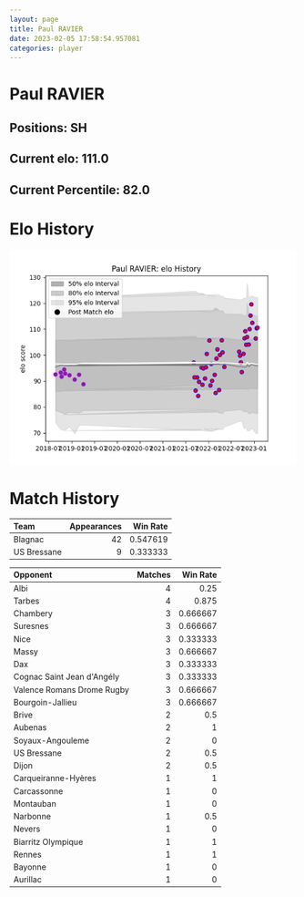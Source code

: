 ```yaml
---  
layout: page  
title: Paul RAVIER  
date: 2023-02-05 17:58:54.957081  
categories: player  
---
```

# Paul RAVIER

## Positions: SH

## Current elo: 111.0

## Current Percentile: 82.0

# Elo History


![elo history](history_PaulRAVIER.png)
# Match History


| Team        |   Appearances |   Win Rate |
|:------------|--------------:|-----------:|
| Blagnac     |            42 |   0.547619 |
| US Bressane |             9 |   0.333333 |

| Opponent                   |   Matches |   Win Rate |
|:---------------------------|----------:|-----------:|
| Albi                       |         4 |   0.25     |
| Tarbes                     |         4 |   0.875    |
| Chambery                   |         3 |   0.666667 |
| Suresnes                   |         3 |   0.666667 |
| Nice                       |         3 |   0.333333 |
| Massy                      |         3 |   0.666667 |
| Dax                        |         3 |   0.333333 |
| Cognac Saint Jean d'Angély |         3 |   0.333333 |
| Valence Romans Drome Rugby |         3 |   0.666667 |
| Bourgoin-Jallieu           |         3 |   0.666667 |
| Brive                      |         2 |   0.5      |
| Aubenas                    |         2 |   1        |
| Soyaux-Angouleme           |         2 |   0        |
| US Bressane                |         2 |   0.5      |
| Dijon                      |         2 |   0.5      |
| Carqueiranne-Hyères        |         1 |   1        |
| Carcassonne                |         1 |   0        |
| Montauban                  |         1 |   0        |
| Narbonne                   |         1 |   0.5      |
| Nevers                     |         1 |   0        |
| Biarritz Olympique         |         1 |   1        |
| Rennes                     |         1 |   1        |
| Bayonne                    |         1 |   0        |
| Aurillac                   |         1 |   0        |